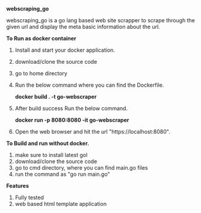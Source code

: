 **webscraping_go**

   webscraping_go is a go lang based web site scrapper to scrape through the given url and display the meta basic information about the url.

**To Run as docker container**

1. Install and start your docker application.
2. download/clone the source code
3. go to home directory
4. Run the below command where you can find the Dockerfile.
   
   **docker build . -t go-webscraper**
5. After build success Run the below command.
   
   **docker run -p 8080:8080 -it go-webscraper**
6. Open the web browser and hit the url "https://localhost:8080".



**To Build and run without docker.**

1. make sure to install latest gol
2. download/clone the source code
3. go to cmd directory, where you can find main.go files
4. run the command as "go run main.go"


**Features**
1. Fully tested 
2. web based html template application 
